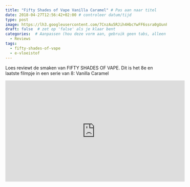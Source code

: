 ```yaml
---
title: "Fifty Shades of Vape Vanilla Caramel" # Pas aan naar titel
date: 2018-04-27T12:56:42+02:00 # controleer datum/tijd
type: post
image: https://lh3.googleusercontent.com/7CnzAu5RJih4HbcYwFF6ssra0gUunPXyHaQu3FKTotrtBeh67HgV2praB4T3_nfCti_3vuT1kMfSfGyPMHCezCRXy8c_PeaC8kkMH2uY_n4-4nJPtSPSv6Qi038y2Wgcjh7x07TNeQOIls5uIn8Uh_IcR-SjlkktKzK-Bhj-t8fksM0v5ehk68qvrMILsSWy1x4XbOjjaM3j-dpuQv-ePtkEESZQ6-x33NnWA5kxCsADsnSNU3eG5lH-9csLncfhthj6j2qtizPcEvglg-_lWaDPgkjYNOkZlJThDgYjO39K_-j6H5WNStQXn1D4euOr17TvCqN4GGUfiltUho-tP619S-z-NmGo8WBeD87tGN8MYsvDvxV3Hsu1tc5rfsVNhHCxPs5BirGwA1VSEtp_XkNFQht5-DjnYTninpQiGdBgknlSCG79zxpXR-fl4EZ7Tu1ejJWqiaLvbEmG9-_5_M9NYyBFaIVwb9Bdq1UEiHUJQf9aNO7OBDJEBi_ZwTuHBenCVuQO6C-4X3KWTXLDw6pN8teLv2ulAEHTPQNbqcWhgzf0dItaHjn-we6biMVQNBYoHYh5lveaYF1_E4WUunOvK4vtH3E4XBeFTuj3q0LswY27wmic2oHI_G74kLxrs46dgczMgfjl8tcTf2bHEmcJ0-5YxAu98w=w1525-h858-no
draft: false  # zet op 'false' als je klaar bent
categories:  # Aanpassen (hou deze vorm aan, gebruik geen tabs, alleen spaties)
  - Reviews
tags:
  - fifty-shades-of-vape
  - e-vloeistof
---
```


Loes reviewt de smaken van FIFTY SHADES OF VAPE. Dit is het 8e en laatste filmpje in een serie van 8: Vanilla Caramel

<iframe width="560" height="315" src="https://www.youtube.com/embed/yq7tbSajYuk" frameborder="0" allow="autoplay; encrypted-media" allowfullscreen></iframe>
